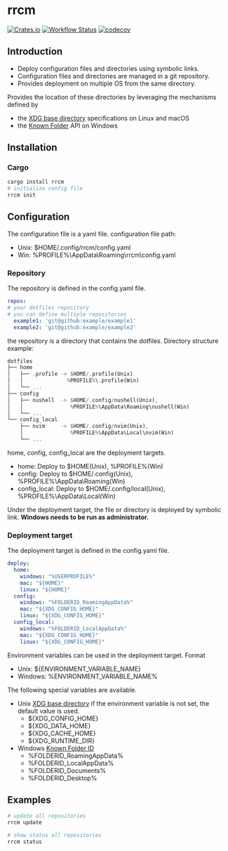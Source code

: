 # rrcm
[![Crates.io](https://img.shields.io/crates/v/rrcm.svg)](https://crates.io/crates/rrcm)
[![Workflow Status](https://github.com/mizuki0629/rrcm/workflows/Test/badge.svg)](https://github.com/mizuki0629/rrcm/actions?query=workflow%3A%22Test%22)
[![codecov](https://codecov.io/gh/mizuki0629/rrcm/branch/master/graph/badge.svg?token=IVPHQ5UQIL)](https://codecov.io/gh/mizuki0629/rrcm)

## Introduction
- Deploy configuration files and directories using symbolic links.
- Configuration files and directories are managed in a git repository.
- Provides deployment on multiple OS from the same directory.

Provides the location of these directories by leveraging the mechanisms defined by
- the [XDG base directory](https://standards.freedesktop.org/basedir-spec/basedir-spec-latest.html)  specifications on Linux and macOS
- the [Known Folder](https://msdn.microsoft.com/en-us/library/windows/desktop/dd378457.aspx) API on Windows

## Installation
### Cargo
```sh
cargo install rrcm
# initialize config file
rrcm init
```

## Configuration
The configuration file is a yaml file.
configuration file path:
- Unix: $HOME/.config/rrcm/config.yaml
- Win: %PROFILE%\AppData\Roaming\rrcm\config.yaml

### Repository
The repository is defined in the config.yaml file.
```yaml
repos:
# your dotfiles repository
# you can define multiple repositories
  example1: 'git@github:example/example1'
  example2: 'git@github:example/example2'
```
the repository is a directory that contains the dotfiles.
Directory structure example:
```rust
dotfiles
├── home
│   ├── .profile -> $HOME/.profile(Unix)
│   │              %PROFILE%\.profile(Win)
│   └── ...
├── config
│   ├── nushell  -> $HOME/.config/nushell(Unix),
│   │               %PROFILE%\AppData\Roaming\nushell(Win)
│   └── ...
└── config_local
    ├── nvim     -> $HOME/.config/nvim(Unix),
    │               %PROFILE%\AppData\Local\nvim(Win)
    └── ...
```
home, config, config_local are the deployment targets.
- home: Deploy to $HOME(Unix), %PROFILE%(Win)
- config: Deploy to $HOME/.config(Unix), %PROFILE%\AppData\Roaming(Win)
- config_local: Deploy to $HOME/.config/local(Unix), %PROFILE%\AppData\Local(Win)

Under the deployment target, the file or directory is deployed by symbolic link.
**Windows needs to be run as administrator.**

### Deployment target
The deployment target is defined in the config.yaml file.
```yaml
deploy:
  home:
    windows: "%USERPROFILE%"
    mac: "${HOME}"
    linux: "${HOME}"
  config:
    windows: "%FOLDERID_RoamingAppData%"
    mac: "${XDG_CONFIG_HOME}"
    linux: "${XDG_CONFIG_HOME}"
  config_local:
    windows: "%FOLDERID_LocalAppData%"
    mac: "${XDG_CONFIG_HOME}"
    linux: "${XDG_CONFIG_HOME}"
```

Environment variables can be used in the deployment target.
Format
- Unix: ${ENVIRONMENT_VARIABLE_NAME}
- Windows: %ENVIRONMENT_VARIABLE_NAME%

The following special variables are available.
- Unix [XDG base directory](https://specifications.freedesktop.org/basedir-spec/basedir-spec-latest.html)
    if the environment variable is not set, the default value is used.
    - ${XDG_CONFIG_HOME}
    - ${XDG_DATA_HOME}
    - ${XDG_CACHE_HOME}
    - ${XDG_RUNTIME_DIR}
- Windows [Known Folder ID](https://docs.microsoft.com/en-us/windows/win32/shell/knownfolderid)
    - %FOLDERID_RoamingAppData%
    - %FOLDERID_LocalAppData%
    - %FOLDERID_Documents%
    - %FOLDERID_Desktop%

## Examples
```sh
# update all repositories
rrcm update

# show status all repositories
rrcm status
```

